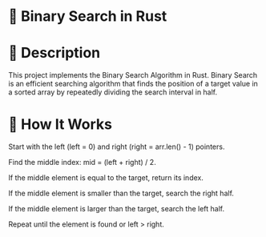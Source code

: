
# 🏹 Binary Search in Rust

# 📌 Description

This project implements the Binary Search Algorithm in Rust. Binary Search is an efficient searching algorithm that finds the position of a target value in a sorted array by repeatedly dividing the search interval in half.

# 🚀 How It Works

Start with the left (left = 0) and right (right = arr.len() - 1) pointers.

Find the middle index: mid = (left + right) / 2.

If the middle element is equal to the target, return its index.

If the middle element is smaller than the target, search the right half.

If the middle element is larger than the target, search the left half.

Repeat until the element is found or left > right.
